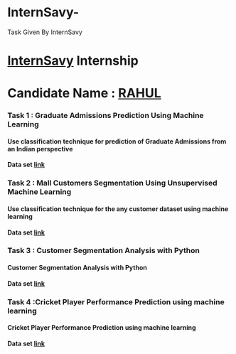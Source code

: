 # InternSavy-
Task Given By InternSavy

# [InternSavy](https://www.internsavy.com/) Internship
# Candidate Name : [RAHUL](https://www.linkedin.com/in/rahul-dahiya-466323165/)

### Task 1 : Graduate Admissions Prediction Using Machine Learning 

#### Use classification technique for prediction of Graduate Admissions from an Indian perspective

**Data set [link](https://www.kaggle.com/datasets/mohansacharya/graduate-admissions)**


### Task 2 : Mall Customers Segmentation Using Unsupervised Machine Learning 

#### Use classification technique for the any customer dataset using machine learning

**Data set [link](https://www.kaggle.com/datasets/shwetabh123/mall-customers)**


### Task 3 : Customer Segmentation Analysis with Python 

#### Customer Segmentation Analysis with Python

**Data set [link](https://www.kaggle.com/datasets/vjchoudhary7/customer-segmentation-tutorial-in-python)**

### Task 4 :Cricket Player Performance Prediction using machine learning
#### Cricket Player Performance Prediction using machine learning

**Data set [link](https://www.kaggle.com/datasets/saivamshi/cricket-world-cup-2019-players-data/code)**
